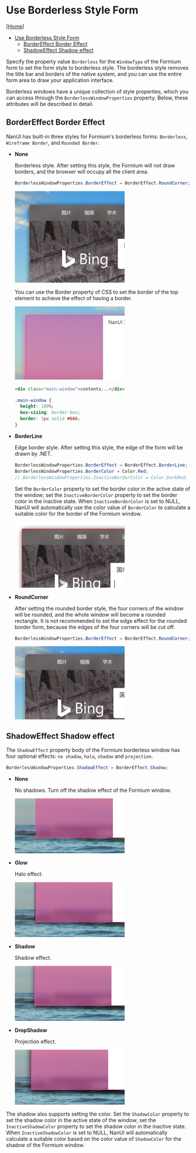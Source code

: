 # Use Borderless Style Form

[[Home](README.md)]

- [Use Borderless Style Form](#use-borderless-style-form)
  - [BorderEffect Border Effect](#bordereffect-border-effect)
  - [ShadowEffect Shadow effect](#shadoweffect-shadow-effect)

Specify the property value `Borderless` for the `WindowType` of the Formium form to set the form style to borderless style. The borderless style removes the title bar and borders of the native system, and you can use the entire form area to draw your application interface.

Borderless windows have a unique collection of style properties, which you can access through the `BorderlessWindowProperties` property. Below, these attributes will be described in detail.

## BorderEffect Border Effect

NanUI has built-in three styles for Formium's borderless forms: `Borderless`, `Wireframe Border`, and `Rounded Border`.

- **None**

  Borderless style. After setting this style, the Formium will not draw borders, and the browser will occupy all the client area.

  ```C#
  BorderlessWindowProperties.BorderEffect = BorderEffect.RoundCorner;
  ```

  ![None](../images/bordereffect-none.png)

  You can use the Border property of CSS to set the border of the top element to achieve the effect of having a border.

  ![None](../images/bordereffect-none-css-border.png)

  ```html
  <div class="main-window">contents...</div>
  ```

  ```css
  .main-window {
    height: 100%;
    box-sizing: border-box;
    border: 1px solid #666;
  }
  ```

- **BorderLine**

  Edge border style. After setting this style, the edge of the form will be drawn by .NET.

  ```C#
  BorderlessWindowProperties.BorderEffect = BorderEffect.BorderLine;
  BorderlessWindowProperties.BorderColor = Color.Red;
  // BorderlessWindowProperties.InactiveBorderColor = Color.DarkRed;
  ```

  Set the `BorderColor` property to set the border color in the active state of the window; set the `InactiveBorderColor` property to set the border color in the inactive state. When `InactiveBorderColor` is set to NULL, NanUI will automatically use the color value of `BorderColor` to calculate a suitable color for the border of the Formium window.

  ![None](../images/bordereffect-borderline.png)

- **RoundCorner**

  After setting the rounded border style, the four corners of the window will be rounded, and the whole window will become a rounded rectangle. It is not recommended to set the edge effect for the rounded border form, because the edges of the four corners will be cut off.

  ```C#
  BorderlessWindowProperties.BorderEffect = BorderEffect.RoundCorner;
  ```

  ![None](../images/bordereffect-round-corner.png)

## ShadowEffect Shadow effect

The `ShadowEffect` property body of the Formium borderless window has four optional effects: `no shadow`, `halo`, `shadow` and `projection`.

```C#
BorderlessWindowProperties.ShadowEffect = BorderEffect.Shadow;
```

- **None**

  No shadows. Turn off the shadow effect of the Formium window.

  ![None](../images/shadoweffect-none.png)

- **Glow**

  Halo effect.

  ![None](../images/shadoweffect-glow.png)

- **Shadow**

  Shadow effect.

  ![None](../images/shadoweffect-shadow.png)

- **DropShadow**

  Projection effect.

  ![None](../images/shadoweffect-dropshadow.png)

The shadow also supports setting the color. Set the `ShadowColor` property to set the shadow color in the active state of the window; set the `InactiveShadowColor` property to set the shadow color in the inactive state. When `InactiveShadowColor` is set to NULL, NanUI will automatically calculate a suitable color based on the color value of `ShadowColor` for the shadow of the Formium window.
